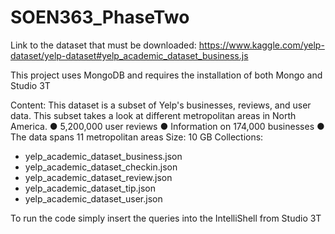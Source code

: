 # SOEN363_PhaseTwo

Link to the dataset that must be downloaded:
https://www.kaggle.com/yelp-dataset/yelp-dataset#yelp_academic_dataset_business.js

This project uses MongoDB and requires the installation of both Mongo and Studio 3T

Content: This dataset is a subset of Yelp's businesses, reviews, and user data. This subset takes a
look at different metropolitan areas in North America.
● 5,200,000 user reviews
● Information on 174,000 businesses
● The data spans 11 metropolitan areas
Size: 10 GB
Collections:
- yelp_academic_dataset_business.json
- yelp_academic_dataset_checkin.json
- yelp_academic_dataset_review.json
- yelp_academic_dataset_tip.json
- yelp_academic_dataset_user.json



To run the code simply insert the queries into the IntelliShell from Studio 3T
